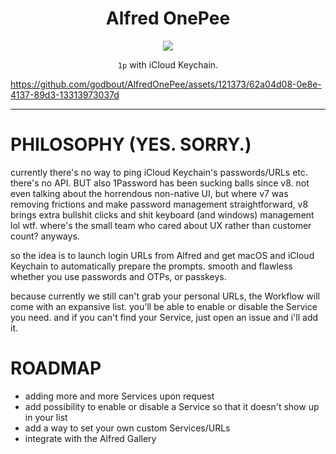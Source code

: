 <h1 align="center">Alfred OnePee</h1>

<p align="center">
    <a href="https://www.alfredapp.com/alfred-5-whats-new/"><img src="https://img.shields.io/badge/Alfred-5-purple"></a>
</p>

<p align="center">
    <code>1p</code> with iCloud Keychain.
</p>

https://github.com/godbout/AlfredOnePee/assets/121373/62a04d08-0e8e-4137-89d3-13313973037d

---

# PHILOSOPHY (YES. SORRY.)

currently there's no way to ping iCloud Keychain's passwords/URLs etc. there's no API.
BUT also 1Password has been sucking balls since v8. not even talking about the horrendous non-native UI, but where v7 was removing frictions and make password management straightforward, v8 brings extra bullshit clicks and shit keyboard (and windows) management lol wtf. where's the small team who cared about UX rather than customer count? anyways.

so the idea is to launch login URLs from Alfred and get macOS and iCloud Keychain to automatically prepare the prompts. smooth and flawless whether you use passwords and OTPs, or passkeys.

because currently we still can't grab your personal URLs, the Workflow will come with an expansive list. you'll be able to enable or disable the Service you need. and if you can't find your Service, just open an issue and i'll add it.

# ROADMAP

* adding more and more Services upon request
* add possibility to enable or disable a Service so that it doesn't show up in your list
* add a way to set your own custom Services/URLs
* integrate with the Alfred Gallery
